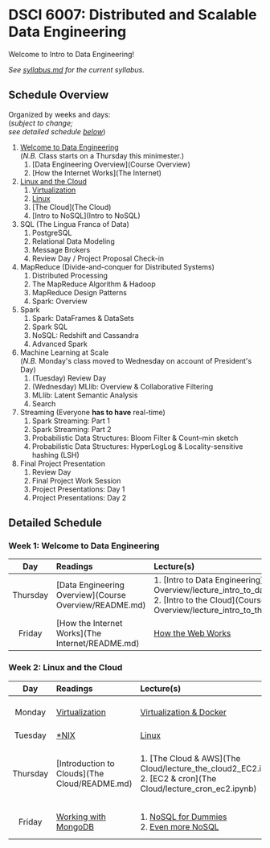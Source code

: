 # DSCI 6007: Distributed and Scalable Data Engineering

Welcome to Intro to Data Engineering!

_See [syllabus.md](syllabus.md) for the current syllabus._

## Schedule Overview
Organized by weeks and days:  
(_subject to change;  
see detailed schedule [below](#detailed-schedule)_)

1. [Welcome to Data Engineering](#week-1-welcome-to-data-engineering)  
(_N.B._ Class starts on a Thursday this minimester.)
    1. [Data Engineering Overview](Course Overview)
    2. [How the Internet Works](The Internet)
2. [Linux and the Cloud](#week-2-linux-and-the-cloud)
    1. [Virtualization](Virtualization)
    2. [Linux](Linux)
    3. [The Cloud](The Cloud)
    4. [Intro to NoSQL](Intro to NoSQL)
3. SQL (The Lingua Franca of Data)
    1. PostgreSQL
    2. Relational Data Modeling
    3. Message Brokers
    4. Review Day / Project Proposal Check-in
4. MapReduce (Divide-and-conquer for Distributed Systems)
    1. Distributed Processing
    2. The MapReduce Algorithm & Hadoop
    3. MapReduce Design Patterns
    4. Spark: Overview
5. Spark
    1. Spark: DataFrames & DataSets
    2. Spark SQL
    3. NoSQL: Redshift and Cassandra
    4. Advanced Spark
6. Machine Learning at Scale  
(_N.B._ Monday's class moved to Wednesday on account of President's Day)
    1. (Tuesday) Review Day
    2. (Wednesday) MLlib: Overview & Collaborative Filtering
    3. MLlib: Latent Semantic Analysis
    4. Search
7. Streaming (Everyone **has to have** real-time)
    1. Spark Streaming: Part 1
    2. Spark Streaming: Part 2
    3. Probabilistic Data Structures: Bloom Filter & Count–min sketch
    4. Probabilistic Data Structures: HyperLogLog & Locality-sensitive hashing (LSH)
8. Final Project Presentation
    1. Review Day
    2. Final Project Work Session      
    3. Project Presentations: Day 1    
    4. Project Presentations: Day 2     

## Detailed Schedule

### Week 1: Welcome to Data Engineering  

| Day      | Readings | Lecture(s) | Assignment |
|:--------:|:-------- |:---------- |:---------- |
| Thursday | [Data Engineering Overview](Course Overview/README.md) | 1. [Intro to Data Engineering](Course Overview/lecture_intro_to_data_engineering.ipynb) <BR /> 2. [Intro to the Cloud](Course Overview/lecture_intro_to_the_cloud.ipynb) | [Conencting to the Cloud with Python](Course Overview/lab.md) |
| Friday   | [How the Internet Works](The Internet/README.md) | [How the Web Works](http://slides.com/wesleyreid/how-the-web-works) | [Generating Reports](The Internet/lab.md) |

### Week 2: Linux and the Cloud

| Day      | Readings | Lecture(s) | Assignment |
|:--------:|:-------- |:---------- |:---------- |
| Monday   | [Virtualization](Virtualization/README.md) | [Virtualization & Docker](Virtualization/lecture_virtualization.ipynb) | [Your Very Own Web Server](Virtualization/lab.md) |
| Tuesday  | [\*NIX](Linux/README.md) | [Linux](Linux/lecture_linux.ipynb) | [Linux Intro](Linux/lab.md) |
| Thursday | [Introduction to Clouds](The Cloud/README.md) | 1. [The Cloud & AWS](The Cloud/lecture_the_cloud2_EC2.ipynb) <BR /> 2. [EC2 & cron](The Cloud/lecture_cron_ec2.ipynb) | [Move your Linux machine to the Cloud](The Cloud/lab.md) |
| Friday | [Working with MongoDB](NoSQL/README.md) | 1. [NoSQL for Dummies](NoSQL/lecture_nosql_intro.ipynb) <BR /> 2. [Even more NoSQL](NoSQL/lecture_mongoDB.ipynb) | [Streaming Tweets into Mongo](NoSQL/lab.md) |
